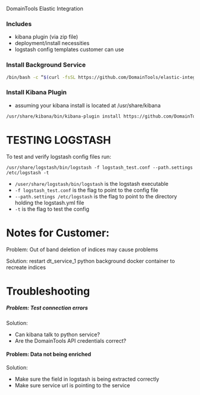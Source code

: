 DomainTools Elastic Integration

### Includes

- kibana plugin (via zip file)
- deployment/install necessities
- logstash config templates customer can use


### Install Background Service

```bash
/bin/bash -c “$(curl -fsSL https://github.com/DomainTools/elastic-integration/raw/main/install.sh)”
```

### Install Kibana Plugin

- assuming your kibana install is located at /usr/share/kibana

```bash
/usr/share/kibana/bin/kibana-plugin install https://github.com/DomainTools/elastic-integration/raw/main/domaintools7.5.2-[current version].zip
```

# TESTING LOGSTASH

To test and verify logstash config files run:

`/usr/share/logstash/bin/logstash -f logstash_test.conf --path.settings /etc/logstash -t`

- `/user/share/logstash/bin/logstash` is the logstash executable
- `-f logstash_test.conf` is the flag to point to the config file
- `--path.settings /etc/logstash` is the flag to point to the directory holding the logstash.yml file
- `-t` is the flag to test the config 

# Notes for Customer:

Problem: Out of band deletion of indices may cause problems

Solution: restart dt_service_1 python background docker container to recreate indices

# Troubleshooting

##### Problem: Test connection errors

Solution:
- Can kibana talk to python service?
- Are the DomainTools API credentials correct?

#### Problem: Data not being enriched

Solution:
- Make sure the field in logstash is being extracted correctly
- Make sure service url is pointing to the service
